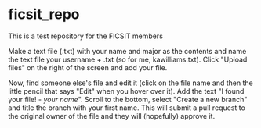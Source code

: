 # ficsit_repo
This is a test repository for the FICSIT members

Make a text file (.txt) with your name and major as the contents and name the text file your username + .txt (so for me, kawilliams.txt). Click "Upload files" on the right of the screen and add your file. 

Now, find someone else's file and edit it (click on the file name and then the little pencil that says "Edit" when you hover over it). Add the text "I found your file! - *your name*". Scroll to the bottom, select "Create a new branch" and title the branch with your first name. This will submit a pull request to the original owner of the file and they will (hopefully) approve it. 
